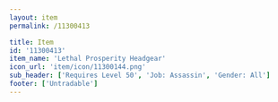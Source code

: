 ```yaml
---
layout: item
permalink: /11300413

title: Item
id: '11300413'
item_name: 'Lethal Prosperity Headgear'
icon_url: 'item/icon/11300144.png'
sub_header: ['Requires Level 50', 'Job: Assassin', 'Gender: All']
footer: ['Untradable']
---
```


